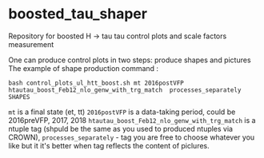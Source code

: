 # boosted_tau_shaper
Repository for boosted H -> tau tau control plots and scale factors measurement 

One can produce control plots in two steps: produce shapes and pictures
The example of shape production command :

```
bash control_plots_ul_htt_boost.sh mt 2016postVFP htautau_boost_Feb12_nlo_genw_with_trg_match  processes_separately  SHAPES

```

`mt` is a final state (et, tt)
`2016postVFP` is a data-taking period, could be 2016preVFP, 2017, 2018
`htautau_boost_Feb12_nlo_genw_with_trg_match` is a ntuple tag (shpuld be the same as you used to produced ntuples via CROWN), 
`processes_separately` - tag you are free to choose whatever you like but it it's better when tag reflects the content of 
piclures. 


